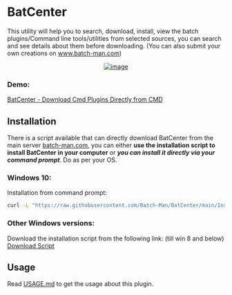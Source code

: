 # BatCenter

This utility will help you to search, download, install, view the batch plugins/Command line tools/utilities from selected sources, you can search and see details about them before downloading. (You can also submit your own creations on www.batch-man.com)

<center><a href="https://ibb.co/nbNBY4p"><img src="https://i.ibb.co/G0498Gm/image.png" alt="image" border="0"></a></center>

### Demo:
[BatCenter - Download Cmd Plugins Directly from CMD](https://batch-man.com/batcenter)

## Installation  
There is a script available that can directly download BatCenter from the main server [batch-man.com](https://batch-man.com), you can either **use the installation script to install BatCenter in your computer** or ***you can install it directly via your command prompt***. Do as per your OS.

### Windows 10:
Installation from command prompt:  
```cmd
curl -L "https://raw.githubusercontent.com/Batch-Man/BatCenter/main/Install/batcenter_install.bat" --output "batcenter_install.bat" && "batcenter_install.bat" & del "batcenter_install.bat" /q /f > nul
```

### Other Windows versions:
Download the installation script from the following link: (till win 8 and below)
<a href="https://github.com/Batch-Man/BatCenter/releases/">Download Script</a>  

## Usage
Read [USAGE.md](https://github.com/Batch-Man/BatCenter-by-Kvc/blob/main/USAGE.md) to get the usage about this plugin.
